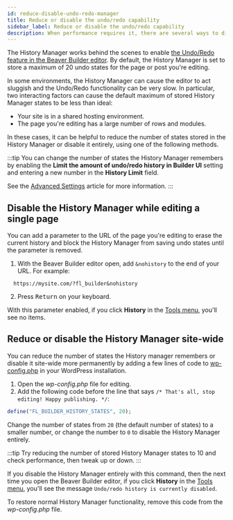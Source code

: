 ```yaml
---
id: reduce-disable-undo-redo-manager
title: Reduce or disable the undo/redo capability
sidebar_label: Reduce or disable the undo/redo capability
description: When performance requires it, there are several ways to disable the History Manager or reduce the number of states it remembers.
---
```


The History Manager works behind the scenes to enable [the Undo/Redo feature in the Beaver Builder editor](basics/undo-redo.md). By default, the History Manager is set to store a maximum of 20 undo states for the page or post you're editing.

In some environments, the History Manager can cause the editor to act sluggish and the Undo/Redo functionality can be very slow. In particular, two interacting factors can cause the default maximum of stored History Manager states to be less than ideal:
​

- Your site is in a shared hosting environment.
- The page you're editing has a large number of rows and modules.

In these cases, it can be helpful to reduce the number of states stored in the History Manager or disable it entirely, using one of the following methods.

:::tip
You can change the number of states the History Manager remembers by enabling the **Limit the amount of undo/redo history in Builder UI** setting and entering a new number in the **History Limit** field.

See the [Advanced Settings](settings/advanced.md#limit-the-amount-of-undoredo-history-in-builder-ui) article for more information.
:::

## Disable the History Manager while editing a single page

You can add a parameter to the URL of the page you're editing to erase the current history and block the History Manager from saving undo states until the parameter is removed.

1. With the Beaver Builder editor open, add `&nohistory` to the end of your URL.
   For example:

```markup
  https://mysite.com/?fl_builder&nohistory
```

2. Press <kbd>Return</kbd> on your keyboard.

With this parameter enabled, if you click **History** in the [Tools menu](user-interface/tools-menu.md), you'll see no items.
​

## Reduce or disable the History Manager site-wide

You can reduce the number of states the History manager remembers or disable it site-wide more permanently by adding a few lines of code to [wp-config.php](https://wordpress.org/support/article/editing-wp-config-php/) in your WordPress installation.

1. Open the _wp-config.php_ file for editing.
2. Add the following code before the line that says `/* That's all, stop editing! Happy publishing. */`:

```php
define("FL_BUILDER_HISTORY_STATES", 20);
```

Change the number of states from `20` (the default number of states) to a smaller number, or change the number to `0` to disable the History Manager entirely.

:::tip
Try reducing the number of stored History Manager states to 10 and check performance, then tweak up or down.
:::

If you disable the History Manager entirely with this command, then the next time you open the Beaver Builder editor, if you click **History** in the [Tools menu](user-interface/tools-menu.md), you'll see the message `Undo/redo history is currently disabled`.

To restore normal History Manager functionality, remove this code from the _wp-config.php_ file.
